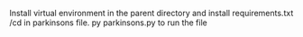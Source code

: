 Install virtual environment in the parent directory and install requirements.txt
/cd in parkinsons file. 
py parkinsons.py to run the file

